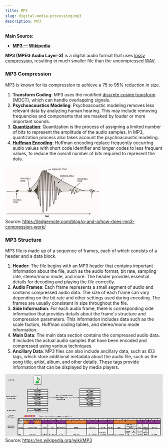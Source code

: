 ```yaml
---
title: MP3
slug: digital-media-processing/mp3
description: MP3
---
```


**Main Source:**

- **[MP3 — Wikipedia](https://en.wikipedia.org/wiki/MP3)**

**MP3 (MPEG Audio Layer-3)** is a digital audio format that uses [lossy compression](/digital-signal-processing/compression#lossy-compression), resulting in much smaller file than the uncompressed [WAV](/digital-media-processing/wav).

### MP3 Compression

MP3 is known for its compression to achieve a 75 to 95% reduction in size.

1. **Transform Coding**: MP3 uses the modified [discrete cosine transform](/digital-signal-processing/discrete-cosine-transform) (MDCT), which can handle overlapping signals.
2. **Psychoacoustics Modeling**: Psychoacoustic modeling removes less relevant data by analyzing human hearing. This may include removing frequencies and components that are masked by louder or more important sounds.
3. **[Quantization](/digital-signal-processing/quantization)**: Quantization is the process of assigning a limited number of bits to represent the amplitude of the audio samples. In MP3, quantization process also takes account the psychoacoustic modeling.
4. **[Huffman Encoding](/digital-signal-processing/compression#huffman-encoding)**: Huffman encoding replace frequently occurring audio values with short code identifier and longer codes to less frequent values, to reduce the overall number of bits required to represent the data.

![An illustration of psychoacoustics modeling](./psychoacoustics-modeling.jpeg)  
Source: https://ledgernote.com/blog/q-and-a/how-does-mp3-compression-work/

### MP3 Structure

MP3 file is made up of a sequence of frames, each of which consists of a header and a data block.

1. **Header**: The file begins with an MP3 header that contains important information about the file, such as the audio format, bit rate, sampling rate, stereo/mono mode, and more. The header provides essential details for decoding and playing the file correctly.
2. **Audio Frames**: Each frame represents a small segment of audio and contains compressed audio data. The size of each frame can vary depending on the bit rate and other settings used during encoding. The frames are usually consistent in size throughout the file.
3. **Side Information**: For each audio frame, there is corresponding side information that provides details about the frame's structure and compression parameters. This information includes data such as the scale factors, Huffman coding tables, and stereo/mono mode information.
4. **Main Data**: The main data section contains the compressed audio data. It includes the actual audio samples that have been encoded and compressed using various techniques.
5. **Ancillary Data**: MP3 files can also include ancillary data, such as ID3 tags, which store additional metadata about the audio file, such as the song title, artist, album, and other details. These tags provide information that can be displayed by media players.

![Structure of MP3 audio file](./mp3-structure.png)  
Source: https://en.wikipedia.org/wiki/MP3
